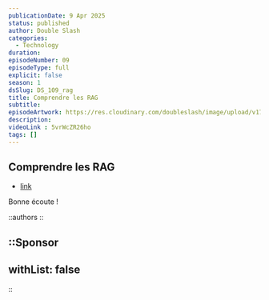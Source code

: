 ```yaml
---
publicationDate: 9 Apr 2025
status: published
author: Double Slash
categories:
  - Technology
duration: 
episodeNumber: 09
episodeType: full
explicit: false
season: 1
dsSlug: DS_109_rag
title: Comprendre les RAG
subtitle: 
episodeArtwork: https://res.cloudinary.com/doubleslash/image/upload/v1743966112/episode/ART_109_licbwc.png
description: 
videoLink : 5vrWcZR26ho
tags: []
---
```

## Comprendre les RAG


- [link](http)

Bonne écoute !

::authors
::

::Sponsor
---
withList: false
---
::
